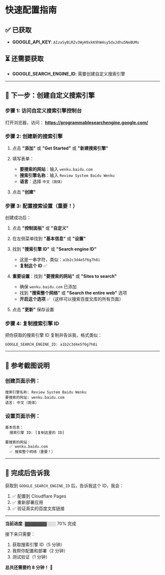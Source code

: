 # 快速配置指南

## ✅ 已获取
- **GOOGLE_API_KEY**: `AIzaSyBiRZv3WyH9xkK9hW4sy5dxJdhu5NeBUMs`

## ⏳ 还需要获取
- **GOOGLE_SEARCH_ENGINE_ID**: 需要创建自定义搜索引擎

---

## 🔧 下一步：创建自定义搜索引擎

### 步骤 1: 访问自定义搜索引擎控制台
打开浏览器，访问：
**https://programmablesearchengine.google.com/**

### 步骤 2: 创建新的搜索引擎
1. 点击 **"添加"** 或 **"Get Started"** 或 **"新建搜索引擎"**

2. 填写表单：
   - **要搜索的网站**：输入 `wenku.baidu.com`
   - **搜索引擎名称**：输入 `Review System Baidu Wenku`
   - **语言**：选择 `中文（简体）`

3. 点击 **"创建"**

### 步骤 3: 配置搜索设置（重要！）
创建成功后：

1. 点击 **"控制面板"** 或 **"自定义"**

2. 在左侧菜单找到 **"基本信息"** 或 **"设置"**

3. 找到 **"搜索引擎 ID"** 或 **"Search engine ID"**
   - 这是一串字符，类似：`a1b2c3d4e5f6g7h8i`
   - **复制这个 ID** ✅

4. **重要设置**：找到 **"要搜索的网站"** 或 **"Sites to search"**
   - 确保 `wenku.baidu.com` 已添加
   - 找到 **"搜索整个网络"** 或 **"Search the entire web"** 选项
   - **开启这个选项** ✅（这样可以搜索百度文库的所有页面）

5. 点击 **"更新"** 保存设置

### 步骤 4: 复制搜索引擎 ID
把你获取的搜索引擎 ID 复制并告诉我，格式类似：
```
GOOGLE_SEARCH_ENGINE_ID: a1b2c3d4e5f6g7h8i
```

---

## 📸 参考截图说明

### 创建页面示例：
```
搜索引擎名称: Review System Baidu Wenku
要搜索的网站: wenku.baidu.com
语言: 中文（简体）
```

### 设置页面示例：
```
基本信息：
  搜索引擎 ID: [复制这里的 ID]
  
要搜索的网站：
  ✅ wenku.baidu.com
  ✅ 搜索整个网络（重要！）
```

---

## 🎯 完成后告诉我

获取到 `GOOGLE_SEARCH_ENGINE_ID` 后，告诉我这个 ID，我会：
1. ✅ 配置到 Cloudflare Pages
2. ✅ 重新部署应用
3. ✅ 验证真实的百度文库链接

---

**当前进度**: ▓▓▓▓▓▓▓░░░ 70% 完成

接下来只需要：
1. 获取搜索引擎 ID（5 分钟）
2. 我帮你配置和部署（2 分钟）
3. 测试验证（1 分钟）

**总共还需要约 8 分钟！** 🚀
